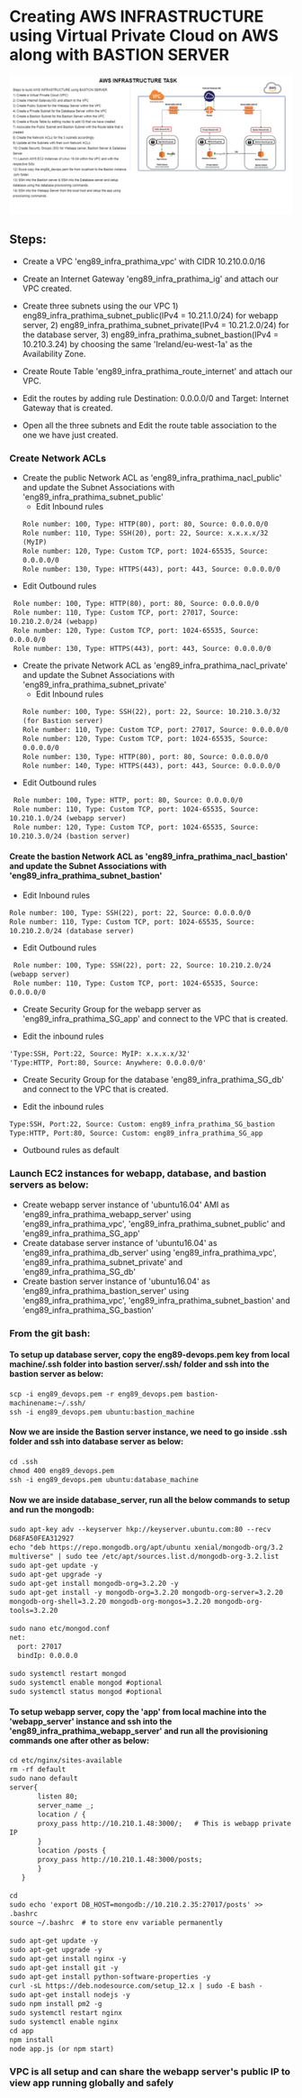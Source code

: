 # Creating AWS INFRASTRUCTURE using Virtual Private Cloud on AWS along with BASTION SERVER
![](AWS_infrastructure.png)
## Steps:
- Create a VPC 'eng89_infra_prathima_vpc' with CIDR 10.210.0.0/16
- Create an Internet Gateway 'eng89_infra_prathima_ig' and attach our VPC created.
- Create three subnets using the our VPC 1) eng89_infra_prathima_subnet_public(IPv4 = 10.21.1.0/24) for webapp server, 2) eng89_infra_prathima_subnet_private(IPv4 = 10.21.2.0/24) for the database server, 3) eng89_infra_prathima_subnet_bastion(IPv4 = 10.210.3.24) by choosing the same 'Ireland/eu-west-1a' as the Availability Zone. 
- Create Route Table 'eng89_infra_prathima_route_internet' and attach our VPC.
 - Edit the routes by adding rule Destination: 0.0.0.0/0 and Target: Internet Gateway that is created. 

 - Open all the three subnets and Edit the route table association to the one we have just created.

### Create Network ACLs 
- Create the public Network ACL as 'eng89_infra_prathima_nacl_public' and update the Subnet Associations with 'eng89_infra_prathima_subnet_public'
  * Edit Inbound rules
  ```
  Role number: 100, Type: HTTP(80), port: 80, Source: 0.0.0.0/0
  Role number: 110, Type: SSH(20), port: 22, Source: x.x.x.x/32 (MyIP)
  Role number: 120, Type: Custom TCP, port: 1024-65535, Source: 0.0.0.0/0
  Role number: 130, Type: HTTPS(443), port: 443, Source: 0.0.0.0/0
  ```
 * Edit Outbound rules
 ```
  Role number: 100, Type: HTTP(80), port: 80, Source: 0.0.0.0/0
  Role number: 110, Type: Custom TCP, port: 27017, Source: 10.210.2.0/24 (webapp)
  Role number: 120, Type: Custom TCP, port: 1024-65535, Source: 0.0.0.0/0
  Role number: 130, Type: HTTPS(443), port: 443, Source: 0.0.0.0/0
 ```
- Create the private Network ACL as 'eng89_infra_prathima_nacl_private' and update the Subnet Associations with 'eng89_infra_prathima_subnet_private'
  * Edit Inbound rules
  ```
  Role number: 100, Type: SSH(22), port: 22, Source: 10.210.3.0/32 (for Bastion server)
  Role number: 110, Type: Custom TCP, port: 27017, Source: 0.0.0.0/0
  Role number: 120, Type: Custom TCP, port: 1024-65535, Source: 0.0.0.0/0
  Role number: 130, Type: HTTP(80), port: 80, Source: 0.0.0.0/0
  Role number: 140, Type: HTTPS(443), port: 443, Source: 0.0.0.0/0
  ```
 * Edit Outbound rules
 ```
  Role number: 100, Type: HTTP, port: 80, Source: 0.0.0.0/0
  Role number: 110, Type: Custom TCP, port: 1024-65535, Source: 10.210.1.0/24 (webapp server)
  Role number: 120, Type: Custom TCP, port: 1024-65535, Source: 10.210.3.0/24 (bastion server)
 ```
#### Create the bastion Network ACL as 'eng89_infra_prathima_nacl_bastion' and update the Subnet Associations with 'eng89_infra_prathima_subnet_bastion'
  * Edit Inbound rules
  ```
  Role number: 100, Type: SSH(22), port: 22, Source: 0.0.0.0/0 
  Role number: 110, Type: Custom TCP, port: 1024-65535, Source: 10.210.2.0/24 (database server)
  ```
 * Edit Outbound rules
 ```
  Role number: 100, Type: SSH(22), port: 22, Source: 10.210.2.0/24 (webapp server)
  Role number: 110, Type: Custom TCP, port: 1024-65535, Source: 0.0.0.0/0
 ```

- Create Security Group for the webapp server as 'eng89_infra_prathima_SG_app' and connect to the VPC that is created.
 * Edit the inbound rules 
 ```
 'Type:SSH, Port:22, Source: MyIP: x.x.x.x/32'
 'Type:HTTP, Port:80, Source: Anywhere: 0.0.0.0/0'
 ```

- Create Security Group for the database 'eng89_infra_prathima_SG_db' and connect to the VPC that is created.
 * Edit the inbound rules 
 ```
 Type:SSH, Port:22, Source: Custom: eng89_infra_prathima_SG_bastion
 Type:HTTP, Port:80, Source: Custom: eng89_infra_prathima_SG_app
```
* Outbound rules as default

### Launch EC2 instances for webapp, database, and bastion servers as below:
 - Create webapp server instance of 'ubuntu16.04' AMI as 'eng89_infra_prathima_webapp_server' using 'eng89_infra_prathima_vpc', 'eng89_infra_prathima_subnet_public' and 'eng89_infra_prathima_SG_app'
 - Create database server instance of 'ubuntu16.04' as 'eng89_infra_prathima_db_server' using 'eng89_infra_prathima_vpc', 'eng89_infra_prathima_subnet_private' and 'eng89_infra_prathima_SG_db'
 - Create bastion server instance of 'ubuntu16.04' as 'eng89_infra_prathima_bastion_server' using 'eng89_infra_prathima_vpc', 'eng89_infra_prathima_subnet_bastion' and 'eng89_infra_prathima_SG_bastion'

### From the git bash:

#### To setup up database server, copy the eng89-devops.pem key from local machine/.ssh folder into bastion server/.ssh/ folder and ssh into the bastion server as below:
```
scp -i eng89_devops.pem -r eng89_devops.pem bastion-machinename:~/.ssh/
ssh -i eng89_devops.pem ubuntu:bastion_machine
```
#### Now we are inside the Bastion server instance, we need to go inside .ssh folder and ssh into database server as below:
```
cd .ssh
chmod 400 eng89_devops.pem
ssh -i eng89_devops.pem ubuntu:database_machine
```
#### Now we are inside database_server, run all the below commands to setup and run the mongodb:
``` 
sudo apt-key adv --keyserver hkp://keyserver.ubuntu.com:80 --recv D68FA50FEA312927
echo "deb https://repo.mongodb.org/apt/ubuntu xenial/mongodb-org/3.2 multiverse" | sudo tee /etc/apt/sources.list.d/mongodb-org-3.2.list
sudo apt-get update -y
sudo apt-get upgrade -y
sudo apt-get install mongodb-org=3.2.20 -y
sudo apt-get install -y mongodb-org=3.2.20 mongodb-org-server=3.2.20 mongodb-org-shell=3.2.20 mongodb-org-mongos=3.2.20 mongodb-org-tools=3.2.20

sudo nano etc/mongod.conf
net:
  port: 27017
  bindIp: 0.0.0.0

sudo systemctl restart mongod
sudo systemctl enable mongod #optional
sudo systemctl status mongod #optional
```

#### To setup webapp server, copy the 'app' from local machine into the 'webapp_server' instance and ssh into the 'eng89_infra_prathima_webapp_server' and run all the provisioning commands one after other as below:

```
cd etc/nginx/sites-available
rm -rf default
sudo nano default
server{
       listen 80;
       server_name _;
       location / {
       proxy_pass http://10.210.1.48:3000/;   # This is webapp private IP
       }
       location /posts {
       proxy_pass http://10.210.1.48:3000/posts;
       }
   }

cd 
sudo echo 'export DB_HOST=mongodb://10.210.2.35:27017/posts' >> .bashrc
source ~/.bashrc  # to store env variable permanently

sudo apt-get update -y
sudo apt-get upgrade -y
sudo apt-get install nginx -y
sudo apt-get install git -y
sudo apt-get install python-software-properties -y
curl -sL https://deb.nodesource.com/setup_12.x | sudo -E bash -
sudo apt-get install nodejs -y
sudo npm install pm2 -g
sudo systemctl restart nginx
sudo systemctl enable nginx 
cd app
npm install
node app.js (or npm start)
```

### VPC is all setup and can share the webapp server's public IP to view app running globally and safely

